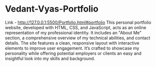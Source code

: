 # Vedant-Vyas-Portfolio
Link - http://127.0.0.1:5500/Portfolio.html#portfolio This personal portfolio website, developed with HTML, CSS, and JavaScript, acts as an online representation of my professional identity. It includes an "About Me" section, a comprehensive overview of my technical abilities, and contact details. The site features a clean, responsive layout with interactive elements to improve user engagement. It’s crafted to showcase my personality while offering potential employers or clients an easy and insightful look into my skills and background.
